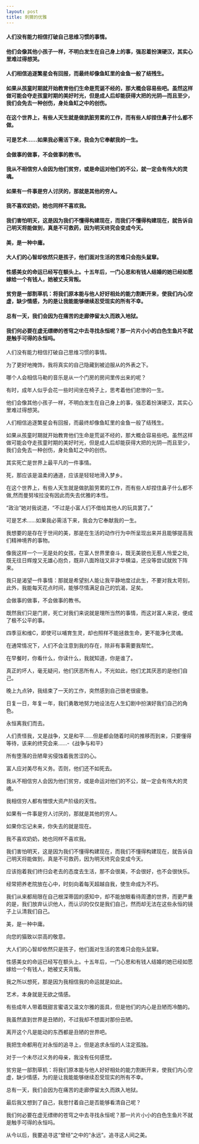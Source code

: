 ```yaml
---
layout: post
title: 刺猬的优雅
---
```

#### 人们没有能力相信打破自己思维习惯的事情。
#### 他们会像其他小孩子一样，不明白发生在自己身上的事，强忍着扮演硬汉，其实心里难过得想哭。
#### 人们相信追逐繁星会有回报，而最终却像鱼缸里的金鱼一般了结残生。
#### 如果从孩童时期就开始教育他们生命是荒诞不经的，那大概会容易些吧。虽然这样做可能会夺走孩童时期的美好时光，但是成人后却能获得大把的光阴—而且至少，我们会免去一种创伤，身处鱼缸之中的创伤。
#### 在这个世界上，有些人天生就是做肮脏劳累的工作，而有些人却捏住鼻子什么都不做。
#### 可是艺术......如果我必需活下来，我会为它奉献我的一生。
#### 会做事的做事，不会做事的教书。
#### 我从不相信穷人会因为他们贫穷，或是命运对他们的不公，就一定会有伟大的灵魂。
#### 如果有一件事是穷人讨厌的，那就是其他的穷人。
#### 我不喜欢奶奶，她也同样不喜欢我。
#### 我们害怕明天，这是因为我们不懂得构建现在，而我们不懂得构建现在，就告诉自己明天将能做到，真是不可救药，因为明天终究会变成今天。
#### 美，是一种中庸。
#### 大人们的心智却依然只是孩子，他们面对生活的苦难只会抱头鼠窜。
#### 性感美女的命运已经写在额头上。十五年后，一门心思和有钱人结婚的她已经如愿嫁给一个有钱人，她被丈夫背叛。
#### 贫穷是一部割草机：将我们原本能与他人好好相处的能力割断开来，使我们内心空虚，缺少情感，为的是让我能能够继续忍受现实的所有不幸。
#### 总有一天，我们会因为在痛苦的走廊停留太久而跌入地狱。
#### 我们何必要在虚无缥缈的苍穹之中去寻找永恒呢？那一片片小小的白色生鱼片不就是触手可得的永恒吗。
<!-- more -->
人们没有能力相信打破自己思维习惯的事情。

为了更好地掩饰，我将真实的自己隐藏到被迫服从的外表之下。

哪个人会相信马勒的音乐是从一个门房的房间里传出来的呢？

有时，成年人似乎会花一些时间坐在椅子上，思考着他们悲惨的一生。

他们会像其他小孩子一样，不明白发生在自己身上的事，强忍着扮演硬汉，其实心里难过得想哭。

人们相信追逐繁星会有回报，而最终却像鱼缸里的金鱼一般了结残生。

如果从孩童时期就开始教育他们生命是荒诞不经的，那大概会容易些吧。虽然这样做可能会夺走孩童时期的美好时光，但是成人后却能获得大把的光阴—而且至少，我们会免去一种创伤，身处鱼缸之中的创伤。

其实死亡是世界上最平凡的一件事情。

死，那应该是温柔的通道，应该是轻轻地滑入梦乡。

在这个世界上，有些人天生就是做肮脏劳累的工作，而有些人却捏住鼻子什么都不做,然而曼努埃拉没有因此而失去优雅的本性。

“政治”她对我说道，“不过是小富人们不借给其他人的玩具罢了。”

可是艺术......如果我必需活下来，我会为它奉献我的一生。

我想要的是存在于世间的美，那是在生活的动作行为中所呈现出来并且能够提高我们精神境界的事物。

像我这样一个一无是处的女孩，在富人世界里奋斗，既无美貌也无惹人怜爱之处,既无往日辉煌又无雄心抱负，既非八面玲珑又非才华横溢，还没等尝试就败下阵来。

我只是渴望一件事情：那就是希望别人能让我平静地度过此生，不要对我太苛刻，此外，我能每天花点时间，能够尽情满足自己的饥渴，足矣。

会做事的做事，不会做事的教书。

既然我们只是门房，死亡对我们来说就是理所当然的事情，而这对富人来说，便成了极不公平的事。

四季豆和维C，即使可以哺育生灵，却也照样不能拯救生命，更不能净化灵魂。

在通常情况下，人们不会注意到我的存在，除非有事需要我帮忙。

在早餐时，你看什么，你读什么，我就知道，你是谁了。

真正的坏人，毫无疑问，他们厌恶所有人，不光如此，他们尤其厌恶的是他们自己。

晚上九点钟，我结束了一天的工作，突然感到自己很老很疲惫。

日复一日，年复一年，我们勇敢地努力地设法在人生幻剧中扮演好我们自己的角色。

永恒离我们而去。

人们责怪我，又是战争，又是和平......但是都会随着时间的推移而到来，只要懂得等待，该来的终究会来......-《战争与和平》

所有堕落的丑陋卑劣侵蚀着我苦涩的心。

富人应对美尽有义务。否则，他们还不如死去。

我从不相信穷人会因为他们贫穷，或是命运对他们的不公，就一定会有伟大的灵魂。

我相信穷人都有憎恨大资产阶级的天性。

如果有一件事是穷人讨厌的，那就是其他的穷人。

如果你忘记未来，你失去的就是现在。

我不喜欢奶奶，她也同样不喜欢我。

我们害怕明天，这是因为我们不懂得构建现在，而我们不懂得构建现在，就告诉自己明天将能做到，真是不可救药，因为明天终究会变成今天。

应该抱着我们终归会老去的态度去生活，那不会很美，不会很好，也不会很快乐。

经常把养老院放在心中，时刻向着每天超越自我，使生命成为不朽。

我们从来都局限在自己根深蒂固的感知中，却不能放眼看待周遭的世界，而更严重的是，我们放弃认识他人，而认识的仅仅是我们自己，然而却无法在这些永恒的镜子上认清我们自己。

美，是一种中庸。

向您的猫致以崇高的敬意。

大人们的心智却依然只是孩子，他们面对生活的苦难只会抱头鼠窜。

性感美女的命运已经写在额头上。十五年后，一门心思和有钱人结婚的她已经如愿嫁给一个有钱人，她被丈夫背叛。

我之所以想死，那是因为我相信我的命运就是如此。

艺术，本身就是无欲之情感。

有些成年人带着既甜言蜜语又温文尔雅的面具，但是他们的内心是丑陋而冷酷的。

我虽然直到世界是丑陋的，不过我却不想面对那份丑陋。

离开这个凡是能动的东西都是丑陋的世界吧。

我把生命都用在对永恒的追寻上，但是追求永恒的人注定孤独。

对于一个未尽过义务的母亲，我没有任何感觉。

贫穷是一部割草机：将我们原本能与他人好好相处的能力割断开来，使我们内心空虚，缺少情感，为的是让我能能够继续忍受现实的所有不幸。

总有一天，我们会因为在痛苦的走廊停留太久而跌入地狱。

最后我又想到了自己，我思忖着自己是否能够看清自己呢？

我们何必要在虚无缥缈的苍穹之中去寻找永恒呢？那一片片小小的白色生鱼片不就是触手可得的永恒吗。

从今以后，我要追寻这“曾经”之中的“永远”。追寻这人间之美。